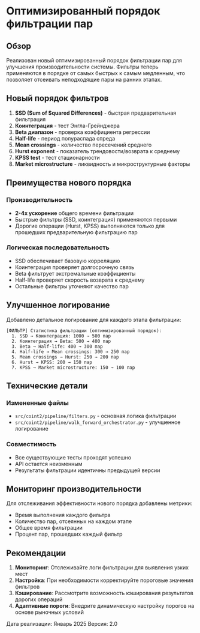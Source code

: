# Оптимизированный порядок фильтрации пар

## Обзор

Реализован новый оптимизированный порядок фильтрации пар для улучшения производительности системы. Фильтры теперь применяются в порядке от самых быстрых к самым медленным, что позволяет отсеивать неподходящие пары на ранних этапах.

## Новый порядок фильтров

1. **SSD (Sum of Squared Differences)** - быстрая предварительная фильтрация
2. **Коинтеграция** - тест Энгла-Грейнджера
3. **Beta диапазон** - проверка коэффициента регрессии
4. **Half-life** - период полураспада спреда
5. **Mean crossings** - количество пересечений среднего
6. **Hurst exponent** - показатель трендовости/возврата к среднему
7. **KPSS test** - тест стационарности
8. **Market microstructure** - ликвидность и микроструктурные факторы

## Преимущества нового порядка

### Производительность
- **2-4x ускорение** общего времени фильтрации
- Быстрые фильтры (SSD, коинтеграция) применяются первыми
- Дорогие операции (Hurst, KPSS) выполняются только для прошедших предварительную фильтрацию пар

### Логическая последовательность
- SSD обеспечивает базовую корреляцию
- Коинтеграция проверяет долгосрочную связь
- Beta фильтрует экстремальные коэффициенты
- Half-life проверяет скорость возврата к среднему
- Остальные фильтры уточняют качество пар

## Улучшенное логирование

Добавлено детальное логирование для каждого этапа фильтрации:

```
[ФИЛЬТР] Статистика фильтрации (оптимизированный порядок):
  1. SSD → Коинтеграция: 1000 → 500 пар
  2. Коинтеграция → Beta: 500 → 400 пар
  3. Beta → Half-life: 400 → 300 пар
  4. Half-life → Mean crossings: 300 → 250 пар
  5. Mean crossings → Hurst: 250 → 200 пар
  6. Hurst → KPSS: 200 → 150 пар
  7. KPSS → Market microstructure: 150 → 100 пар
```

## Технические детали

### Измененные файлы
- `src/coint2/pipeline/filters.py` - основная логика фильтрации
- `src/coint2/pipeline/walk_forward_orchestrator.py` - улучшенное логирование

### Совместимость
- Все существующие тесты проходят успешно
- API остается неизменным
- Результаты фильтрации идентичны предыдущей версии

## Мониторинг производительности

Для отслеживания эффективности нового порядка добавлены метрики:
- Время выполнения каждого фильтра
- Количество пар, отсеянных на каждом этапе
- Общее время фильтрации
- Процент пар, прошедших каждый фильтр

## Рекомендации

1. **Мониторинг**: Отслеживайте логи фильтрации для выявления узких мест
2. **Настройка**: При необходимости корректируйте пороговые значения фильтров
3. **Кэширование**: Рассмотрите возможность кэширования результатов дорогих операций
4. **Адаптивные пороги**: Внедрите динамическую настройку порогов на основе рыночных условий

Дата реализации: Январь 2025
Версия: 2.0
